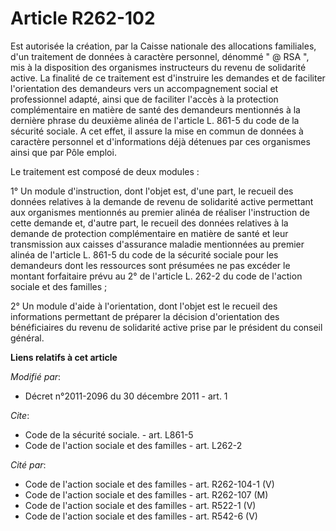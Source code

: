 # Article R262-102

Est autorisée la création, par la Caisse nationale des allocations familiales, d'un traitement de données à caractère
personnel, dénommé " @ RSA ", mis à la disposition des organismes instructeurs du revenu de solidarité active. La finalité de
ce traitement est d'instruire les demandes et de faciliter l'orientation des demandeurs vers un accompagnement social et
professionnel adapté, ainsi que de faciliter l'accès à la protection complémentaire en matière de santé des demandeurs
mentionnés à la dernière phrase du deuxième alinéa de l'article L. 861-5 du code de la sécurité sociale. A cet effet, il
assure la mise en commun de données à caractère personnel et d'informations déjà détenues par ces organismes ainsi que par
Pôle emploi. 

Le traitement est composé de deux modules : 

1° Un module d'instruction, dont l'objet est, d'une part, le recueil des données relatives à la demande de revenu de
solidarité active permettant aux organismes mentionnés au premier alinéa de réaliser l'instruction de cette demande et,
d'autre part, le recueil des données relatives à la demande de protection complémentaire en matière de santé et leur
transmission aux caisses d'assurance maladie mentionnées au premier alinéa de l'article L. 861-5 du code de la sécurité
sociale pour les demandeurs dont les ressources sont présumées ne pas excéder le montant forfaitaire prévu au 2° de l'article
L. 262-2 du code de l'action sociale et des familles ; 

2° Un module d'aide à l'orientation, dont l'objet est le recueil des informations permettant de préparer la décision
d'orientation des bénéficiaires du revenu de solidarité active prise par le président du conseil général.

**Liens relatifs à cet article**

_Modifié par_:

  - Décret n°2011-2096 du 30 décembre 2011 - art. 1

_Cite_:

  - Code de la sécurité sociale. - art. L861-5
  - Code de l'action sociale et des familles - art. L262-2

_Cité par_:

  - Code de l'action sociale et des familles - art. R262-104-1 (V)
  - Code de l'action sociale et des familles - art. R262-107 (M)
  - Code de l'action sociale et des familles - art. R522-1 (V)
  - Code de l'action sociale et des familles - art. R542-6 (V)
